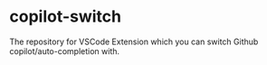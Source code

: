 # copilot-switch
The repository for VSCode Extension which you can switch Github copilot/auto-completion with.
